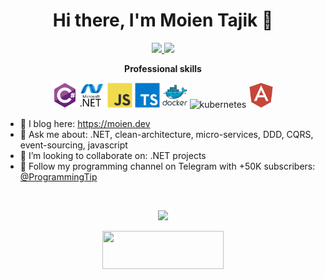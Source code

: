 <h1 align="center">Hi there, I'm Moien Tajik 👋</h1>

<p align="center">
 <a href="https://linkedin.com/in/MoienTajik" target="_blank">
  <img src="https://img.icons8.com/fluent/48/000000/linkedin.png" />
 </a>
  
 <a href="https://twitter.com/MoienTajik" target="_blank">
  <img src="https://img.icons8.com/fluent/48/000000/twitter.png" />
 </a>
</p>

<p align="center"> 
 <strong>
  Professional skills
  </strong>
</p>

<p align="center"> 
  <img src="https://raw.githubusercontent.com/devicons/devicon/master/icons/csharp/csharp-original.svg" alt="csharp" width="40" height="40" />
  <img src="https://raw.githubusercontent.com/devicons/devicon/master/icons/dot-net/dot-net-original-wordmark.svg" alt="dotnet" width="40" height="40" />
  <img src="https://raw.githubusercontent.com/devicons/devicon/master/icons/javascript/javascript-original.svg" alt="javascript" width="40" height="40" />
  <img src="https://raw.githubusercontent.com/devicons/devicon/master/icons/typescript/typescript-original.svg" alt="typescript" width="40" height="40" />
  <img src="https://raw.githubusercontent.com/devicons/devicon/master/icons/docker/docker-original-wordmark.svg" alt="docker" width="40" height="40" />
  <img src="https://img.icons8.com/color/48/000000/kubernetes.png" alt="kubernetes" width="43" height="43" />
  <img src="https://raw.githubusercontent.com/devicons/devicon/master/icons/angularjs/angularjs-plain.svg" alt="angular" width="40" height="40" />
</p>

- 📃 I blog here: https://moien.dev
- 💬 Ask me about: .NET, clean-architecture, micro-services, DDD, CQRS, event-sourcing, javascript
- 👯 I’m looking to collaborate on: .NET projects
- 👾 Follow my programming channel on Telegram with +50K subscribers: [@ProgrammingTip](https://t.me/ProgrammingTip)

</br>

<p align="center">
 <a href="#" alt="Moien Tajik's github stats">
  <img src="https://github-readme-stats.vercel.app/api?username=MoienTajik&theme=tokyonight&show_icons=true" />
 </a>
</p>

<p align="center">
 <a href="https://www.buymeacoffee.com/MoienTajik" target="_blank">
  <img src="https://cdn.buymeacoffee.com/buttons/v2/default-orange.png" height="61" width="194" />
 </a>
</p>
